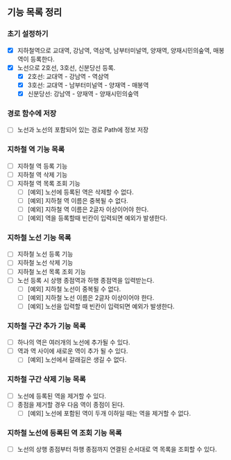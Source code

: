 ## 기능 목록 정리
### 초기 설정하기
- [x] 지하철역으로 교대역, 강남역, 역삼역, 남부터미널역, 양재역, 양재시민의숲역, 매봉역이 등록한다.
- [x] 노선으로 2호선, 3호선, 신분당선 등록.
    - [x] 2호선: 교대역 - 강남역 - 역삼역
    - [x] 3호선: 교대역 - 남부터미널역 - 양재역 - 매봉역
    - [x] 신분당선: 강남역 - 양재역 - 양재시민의숲역

### 경로 함수에 저장
- [ ] 노선과 노선의 포함되어 있는 경로 Path에 정보 저장

### 지하철 역 기능 목록
- [ ] 지하철 역 등록 기능
- [ ] 지하철 역 삭제 기능
- [ ] 지하철 역 목록 조회 기능
    - [ ] [예외] 노선에 등록된 역은 삭제할 수 없다.
    - [ ] [예외] 지하철 역 이름은 중복될 수 없다.
    - [ ] [예외] 지하철 역 이름은 2글자 이상이어야 한다.
    - [ ] [예외] 역을 등록할때 빈칸이 입력되면 예외가 발생한다.

### 지하철 노선 기능 목록
- [ ] 지하철 노선 등록 기능
- [ ] 지하철 노선 삭제 기능
- [ ] 지하철 노선 목록 조회 기능
- [ ] 노선 등록 시 상행 종점역과 하행 종점역을 입력받는다.
    - [ ] [예외] 지하철 노선이 중복될 수 없다.
    - [ ] [예외] 지하철 노선 이름은 2글자 이상이어야 한다.
    - [ ] [예외] 노선을 입력할 때 빈칸이 입력되면 예외가 발생한다.

### 지하철 구간 추가 기능 목록
- [ ] 하나의 역은 여러개의 노선에 추가될 수 있다.
- [ ] 역과 역 사이에 새로운 역이 추가 될 수 있다.
    - [ ] [예외] 노선에서 갈래길은 생길 수 없다.

### 지하철 구간 삭제 기능 목록
- [ ] 노선에 등록된 역을 제거할 수 있다.
- [ ] 종점을 제거할 경우 다음 역이 종점이 된다.
    - [ ] [예외] 노선에 포함된 역이 두개 이하일 때는 역을 제거할 수 없다.

### 지하철 노선에 등록된 역 조회 기능 목록
- [ ] 노선의 상행 종점부터 하행 종점까지 연결된 순서대로 역 목록을 조회할 수 있다.